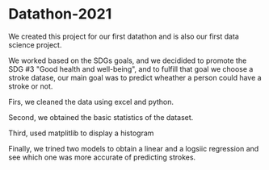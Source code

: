 # Datathon-2021
We created this project for our first datathon and is also our first data science project.

We worked based on the SDGs goals, and we decidided to promote the SDG #3  "Good health and well-being", and to fulfill that goal we choose a stroke datase, our main goal was to predict wheather a person could have a stroke or not.

Firs, we cleaned the data using excel and python.

Second, we obtained the basic statistics of the dataset.

Third, used matplitlib to display a histogram

Finally, we trined two models to obtain a linear and a logsiic regression and see which one was more accurate of predicting strokes.
